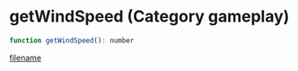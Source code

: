 # getWindSpeed (Category gameplay)

```js
function getWindSpeed(): number
```

[filename](getWindSpeed_m.md ':include')